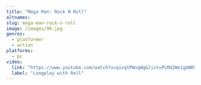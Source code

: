 ```yaml
---
title: "Mega Man: Rock N Roll"
altnames:
slug: mega-man-rock-n-roll
image: /images/90.jpg
genres:
  - platformer
  - action
platforms:
  - pc
video:
  link: "https://www.youtube.com/watch?v=qivqtPWxqWg&list=PLMd2We1gmNR5CCmKnbkdhuN8NM1Z5YZw9&index=2"
  label: "Longplay with Roll"
---
```


